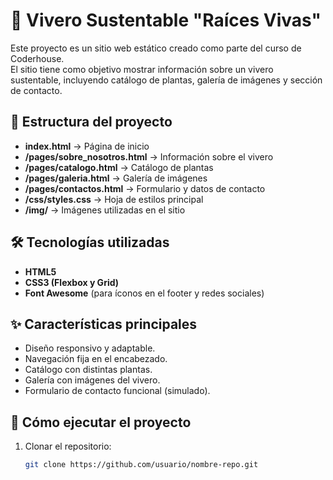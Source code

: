 # 🌿 Vivero Sustentable "Raíces Vivas"

Este proyecto es un sitio web estático creado como parte del curso de Coderhouse.  
El sitio tiene como objetivo mostrar información sobre un vivero sustentable, incluyendo catálogo de plantas, galería de imágenes y sección de contacto.  

## 📂 Estructura del proyecto
- **index.html** → Página de inicio  
- **/pages/sobre_nosotros.html** → Información sobre el vivero  
- **/pages/catalogo.html** → Catálogo de plantas  
- **/pages/galeria.html** → Galería de imágenes  
- **/pages/contactos.html** → Formulario y datos de contacto  
- **/css/styles.css** → Hoja de estilos principal  
- **/img/** → Imágenes utilizadas en el sitio  

## 🛠️ Tecnologías utilizadas
- **HTML5**  
- **CSS3 (Flexbox y Grid)**  
- **Font Awesome** (para íconos en el footer y redes sociales)  

## ✨ Características principales
- Diseño responsivo y adaptable.  
- Navegación fija en el encabezado.  
- Catálogo con distintas plantas.  
- Galería con imágenes del vivero.  
- Formulario de contacto funcional (simulado).  

## 🚀 Cómo ejecutar el proyecto
1. Clonar el repositorio:  
   ```bash
   git clone https://github.com/usuario/nombre-repo.git
